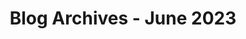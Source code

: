 ---
layout: category
title: "Blog Archives - June 2023" 
category: "year-2023"
lang: en
permalink: '/category/2023/06/'
pagination:
    enabled: true
    category: ["year-2023", "month-06"]
    permalink: /page/:num/
    locale: en
---